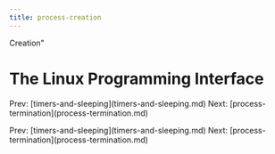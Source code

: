 ```yaml
---
title: process-creation
---
```


Creation\"

# The Linux Programming Interface

Prev:
\[timers-and-sleeping](timers-and-sleeping.md)
Next:
\[process-termination](process-termination.md)

Prev:
\[timers-and-sleeping](timers-and-sleeping.md)
Next:
\[process-termination](process-termination.md)
